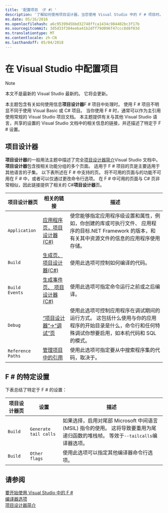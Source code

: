 ```yaml
---
title: '配置项目 （F #）'
description: '了解如何使用项目设计器，当您使用 Visual Studio 中的 F # 项目时。'
ms.date: 05/16/2016
ms.openlocfilehash: a6c9539945bbd32748ffca1434c984402bc3f17b
ms.sourcegitcommit: 3d5d33f384eeba41b2dff79d096f47ccc8d8f03d
ms.translationtype: MT
ms.contentlocale: zh-CN
ms.lasthandoff: 05/04/2018
---
```

# <a name="configuring-projects-in-visual-studio"></a>在 Visual Studio 中配置项目

> [!NOTE]
本文不是最新的 Visual Studio 最新的。  它将会更新。

本主题包含有关如何使用信息**项目设计器**F # 项目中处理时。 使用 F # 项目不明显不同于使用 Visual Basic 或 C# 项目。 当你使用 F # 时，通常可以作为主引用使用常规的 Visual Studio 项目文档。 本主题提供有关与其他 Visual Studio 语言，共享的设置的 Visual Studio 文档中的相关信息的链接，并还描述了特定于 F # 设置。

## <a name="project-designer"></a>项目设计器
**项目设计器**的一般用法主题中描述了完全[项目设计器简介](https://msdn.microsoft.com/library/898dd854-c98d-430c-ba1b-a913ce3c73d7)Visual Studio 文档中。 **项目设计器**包含按相关功能分组的多个页面。 适用于 F # 项目的页是主要适用于其他语言的子集。 以下表所述在 F # 中支持的页。 将不可用的页面与的功能不可用在 F # 中，或者可以仅通过更改命令行选项。 在 F # 中可用的页面与 C# 页非常相似，因此链接提供了相关的 C#**项目设计器**页。

|项目设计器页|相关的链接|描述|
|---------------------|-------------|-----------|
|`Application`|[应用程序页，项目设计器&#40;C&#35;&#41;](https://msdn.microsoft.com/library/ms247046.aspx)|使您能够指定应用程序级设置和属性，例如，你创建的库或可执行文件、 应用程序的目标.NET Framework 的版本，和有关其中资源文件的信息的应用程序使用存储。|
|`Build`|[生成页、 项目设计器&#40;C&#35;&#41;](https://msdn.microsoft.com/library/kb4wyys2.aspx)|使用此选项可控制如何编译的代码。|
|`Build Events`|[生成事件页、 项目设计器&#40;C&#35;&#41;](https://msdn.microsoft.com/library/kb4wyys2.aspx)|使用此选项可指定命令运行之前或之后编译。|
|`Debug`|[“项目设计器”->“调试”页](https://msdn.microsoft.com/library/2wcdezs5.aspx)|使用此选项可控制应用程序在调试期间的运行方式。 这包括什么使用与你的应用程序的开始目录是什么，命令行和任何特殊调试你想要启用，如本机代码和 SQL 的模式。|
|`Reference Paths`|[管理项目中的引用](/visualstudio/ide/managing-references-in-a-project)|使用此选项可指定要从中搜索程序集的代码，取决于。|

## <a name="f-specific-settings"></a>F # 的特定设置
下表总结了特定于 F # 的设置：

|项目设计器页|设置|描述|
|---------------------|-------|-----------|
|`Build`|`Generate tail calls`|如果选择，启用对尾部 Microsoft 中间语言 (MSIL) 指令的使用。 这将导致要重用为尾递归函数的堆栈帧。 等效于`--tailcalls`编译器选项。|
|`Build`|`Other flags`|使用此选项可以指定其他编译器命令行选项。|

## <a name="see-also"></a>请参阅
 [要开始使用 Visual Studio 中的 F #](../get-started/get-started-visual-studio.md)  
 [编译器选项](../language-reference/compiler-options.md)  
 [项目设计器简介](https://msdn.microsoft.com/library/898dd854-c98d-430c-ba1b-a913ce3c73d7(v=vs.100))
